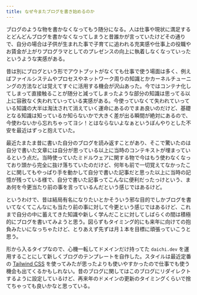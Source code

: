 ```yaml
---
title: なぜ今またブログを書き始めるのか
---
```


ブログのような物を書かなくなってもう随分になる。人は仕事や現状に満足するとどんどんブログを書かなくなってしまうと昔誰かが言っていたけどその通りで、自分の場合は子供が生まれた事で子育てに追われる充実感や仕事上の役職やお賃金が上がりプログラマとしてのプレゼンスの向上に執着しなくなっていったというような実感がある。

昔は別にブログという形でアウトプットがなくても仕事で使う場面は多く、例えばファイルシステムやプロセスやネットワーク周りの知識とかカーネルチューニングの方法などは覚えてすぐに活用する機会が沢山あった。今ではコンテナ化してしまって直接触ることが随分と減ってしまったような部分の知識は思ってる以上に容赦なく失われていっている実感がある。今使っていなくて失われていっている知識の大半は淘汰されて消えていく運命にあるのでまあ良いのだけど、基礎となる知識は知っているか知らないかで大きく差が出る瞬間が絶対にあるので、今使わないから忘れちゃってヨシ！とはならないよなぁというぼんやりとした不安を最近はずっと抱えていた。

最近たまたま昔に書いた自分のブログを読み返すことがあり、そこで驚いたのは自分で書いた文章には自分が思っている以上に当時のコンテキストが埋まっているという点だ。当時使っていたミドルウェアに関する物で今はもう使わなくなっており頭から完全に抜け落ちていたのだけど、何年も前で一切覚えてなかったことに関してもやっぱり手を動かして自分で書いた記事だと思った以上に当時の記憶が残っている様で、自分で書いた記事ってこんなに便利だったっけという、まあ何を今更当たり前の事を言っているんだという感じではあるけど。

というわけで、昔は結局有名になりたいとかそういう邪な目的でしかブログを書いてなくてこんなにも当たり前の事に対して今更という感じではあるけど、これまで自分の中に蓄えてきた知識や新しく学んだことに対してしばらくの間は積極的にブログを書いてみようと思う。図らずもタイミング的にも来年に向けての抱負みたいになっちゃたけど、とりあえず先ずは月１本を目標に頑張っていこうと思う。

形から入るタイプなので、心機一転してドメインだけ持ってた `daichi.dev` を運用することにして新しくブログのテンプレートを自作した。スタイルは最近定番の [Tailwind CSS](https://tailwindcss.com/) を使ってみたが思ったよりも使いやすかったので仕事でも使う機会も出てくるかもしれない。昔のブログに関してはこのブログにリダイレクトするように設定しているけど、再来年のドメインの更新のタイミングくらいで捨てちゃっても良いかなと思っている。
